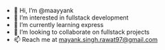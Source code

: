 - 👋 Hi, I’m @maayyank
- 👀 I’m interested in fullstack development
- 🌱 I’m currently learning express
- 💞️ I’m looking to collaborate on fullstack projects
- 📫 Reach me at mayank.singh.rawat97@gmail.com

<!---
maayyank/maayyank is a ✨ special ✨ repository because its `README.md` (this file) appears on your GitHub profile.
You can click the Preview link to take a look at your changes.
--->
